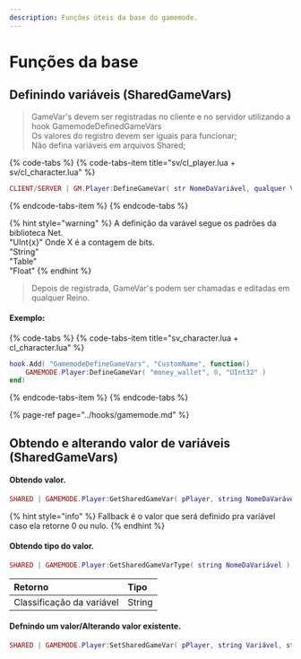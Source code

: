 ```yaml
---
description: Funções úteis da base do gamemode.
---
```


# Funções da base

## Definindo variáveis \(SharedGameVars\)

> GameVar's devem ser registradas no cliente e no servidor utilizando a hook GamemodeDefinedGameVars  
> Os valores do registro devem ser iguais para funcionar;  
> Não defina variáveis em arquivos Shared;

{% code-tabs %}
{% code-tabs-item title="sv/cl\_player.lua + sv/cl\_character.lua" %}
```lua
CLIENT/SERVER | GM.Player:DefineGameVar( str NomeDaVariável, qualquer Valor, string Tipo )
```
{% endcode-tabs-item %}
{% endcode-tabs %}

{% hint style="warning" %}
A definição da varável segue os padrões da biblioteca Net.  
"UInt{x}" Onde X é a contagem de bits.  
"String"  
"Table"  
"Float"
{% endhint %}

> Depois de registrada, GameVar's podem ser chamadas e editadas em qualquer Reino.

#### Exemplo:

{% code-tabs %}
{% code-tabs-item title="sv\_character.lua + cl\_character.lua" %}
```lua
hook.Add( "GamemodeDefineGameVars", "CustomName", function()
    GAMEMODE.Player:DefineGameVar( "money_wallet", 0, "UInt32" )
end)
```
{% endcode-tabs-item %}
{% endcode-tabs %}

{% page-ref page="../hooks/gamemode.md" %}

## Obtendo e alterando valor de variáveis \(SharedGameVars\)

#### Obtendo valor.

```lua
SHARED | GAMEMODE.Player:GetSharedGameVar( pPlayer, string NomeDaVarável, qualquer Fallback )
```

{% hint style="info" %}
Fallback é o valor que será definido pra variável caso ela retorne 0 ou nulo.
{% endhint %}

#### 

#### Obtendo tipo do valor.

```lua
SHARED | GAMEMODE.Player:GetSharedGameVarType( string NomeDaVariável )
```

| Retorno | Tipo |
| :--- | :--- |
| Classificação da variável | String |

#### 

#### Defnindo um valor/Alterando valor existente.

```lua
SHARED | GAMEMODE.Player:SetSharedGameVar( pPlayer, string Variável, string Tipo )
```

